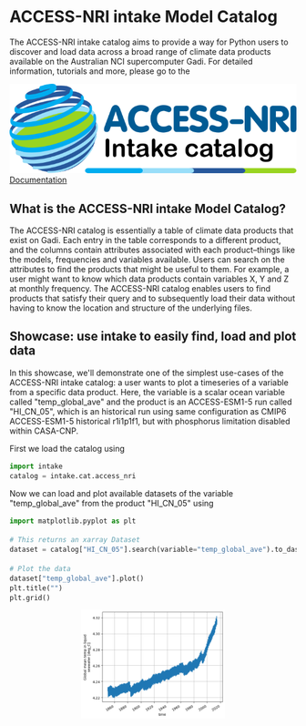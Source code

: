 # ACCESS-NRI intake Model Catalog

The ACCESS-NRI intake catalog aims to provide a way for Python users to discover and load data across a broad range of climate data products available on the Australian NCI supercomputer Gadi. For detailed information, tutorials and more, please go to the
<div class="card-container">
    <a href="https://access-nri-intake-catalog.readthedocs.io/en/latest/index.html" class="aspect1to2-card default-text-color">
        <div class="squared-card-image-container">
            <img src="../../assets/model_evaluation/accessnri_intake.png" alt="ACCESS-NRI intake catalog documentation"></img>
        </div>
        <div class="squared-card-text-container bold">Documentation</div>
    </a>
</div>

## What is the ACCESS-NRI intake Model Catalog?

The ACCESS-NRI catalog is essentially a table of climate data products that exist on Gadi. Each entry in the table corresponds to a different product, and the columns contain attributes associated with each product–things like the models, frequencies and variables available. Users can search on the attributes to find the products that might be useful to them. For example, a user might want to know which data products contain variables X, Y and Z at monthly frequency. The ACCESS-NRI catalog enables users to find products that satisfy their query and to subsequently load their data without having to know the location and structure of the underlying files.

## Showcase: use intake to easily find, load and plot data

In this showcase, we'll demonstrate one of the simplest use-cases of the ACCESS-NRI intake catalog: a user wants to plot a timeseries of a variable from a specific data product. Here, the variable is a scalar ocean variable called "temp_global_ave" and the product is an ACCESS-ESM1-5 run called "HI_CN_05", which is an historical run using same configuration as CMIP6 ACCESS-ESM1-5 historical r1i1p1f1, but with phosphorus limitation disabled within CASA-CNP.

First we load the catalog using

```python
import intake
catalog = intake.cat.access_nri
```

Now we can load and plot available datasets of the variable "temp_global_ave" from the product "HI_CN_05" using

```python
import matplotlib.pyplot as plt

# This returns an xarray Dataset
dataset = catalog["HI_CN_05"].search(variable="temp_global_ave").to_dask()

# Plot the data
dataset["temp_global_ave"].plot()
plt.title("")
plt.grid()
```

<div style="text-align: center;">
    <img src="../../assets/model_evaluation/intake_example.png" alt="Plot af timeseries of global average temperatures" width="50%"/>
</div>
